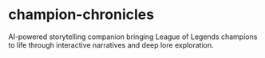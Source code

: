 # champion-chronicles
AI-powered storytelling companion bringing League of Legends champions to life through interactive narratives and deep lore exploration.
